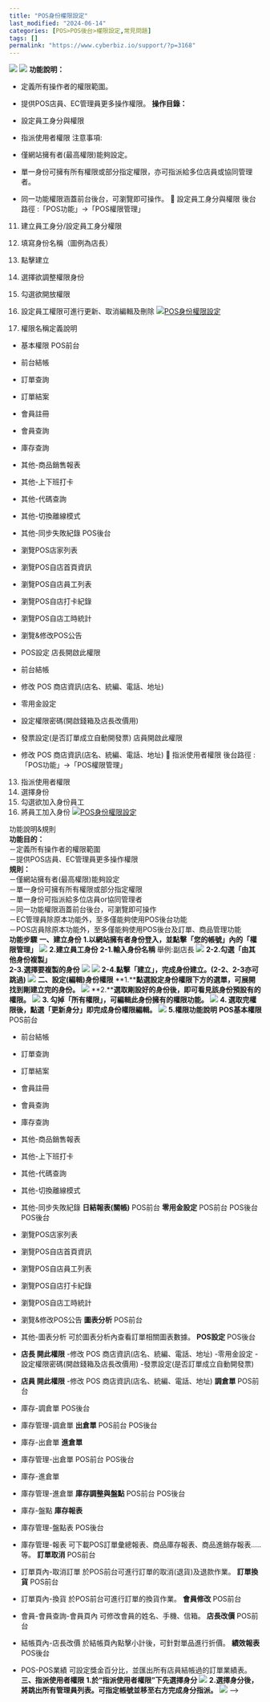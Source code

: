 ```yaml
---
title: "POS身份權限設定"
last_modified: "2024-06-14"
categories: [POS>POS後台>權限設定,常見問題]
tags: []
permalink: "https://www.cyberbiz.io/support/?p=3168"
---
```


![](https://www.cyberbiz.io/support/wp-content/uploads/適用站別.png)
[![](https://www.cyberbiz.io/support/wp-content/uploads/台灣站.png)](https://www.cyberbiz.io/support/?page_id=2490)
**功能說明：**  

* 定義所有操作者的權限範圍。
* 提供POS店員、EC管理員更多操作權限。
**操作目錄：**

* 設定員工身分與權限
* 指派使用者權限
注意事項:  

* 僅網站擁有者(最高權限)能夠設定。
* 單一身份可擁有所有權限或部分指定權限，亦可指派給多位店員或協同管理者。
* 同一功能權限涵蓋前台後台，可瀏覽即可操作。
📌 設定員工身分與權限 後台路徑 :「POS功能」→「POS權限管理」  


11. 建立員工身分/設定員工身分權限
1. 填寫身份名稱（圖例為店長）
2. 點擊建立
3. 選擇欲調整權限身份
4. 勾選欲開放權限
5. 設定員工權限可進行更新、取消編輯及刪除
[![POS身份權限設定](https://www.cyberbiz.io/support/wp-content/uploads/POS身份權限設定1.png)](https://www.cyberbiz.io/support/wp-content/uploads/POS身份權限設定1.png)



12. 權限名稱定義說明


* 基本權限
POS前台  

* 前台結帳
* 訂單查詢
* 訂單結案
* 會員註冊
* 會員查詢
* 庫存查詢
* 其他-商品銷售報表
* 其他-上下班打卡
* 其他-代碼查詢
* 其他-切換離線模式
* 其他-同步失敗紀錄
POS後台  

* 瀏覽POS店家列表
* 瀏覽POS自店首頁資訊
* 瀏覽POS自店員工列表
* 瀏覽POS自店打卡紀錄
* 瀏覽POS自店工時統計
* 瀏覽&修改POS公告
* POS設定
店長開啟此權限  

* 前台結帳
* 修改 POS 商店資訊(店名、統編、電話、地址)
* 零用金設定
* 設定權限密碼(開啟錢箱及店長改價用)
* 發票設定(是否訂單成立自動開發票)
店員開啟此權限  

* 修改 POS 商店資訊(店名、統編、電話、地址)
📌 指派使用者權限 後台路徑 :「POS功能」→「POS權限管理」  


13. 指派使用者權限
1. 選擇身份
2. 勾選欲加入身份員工
3. 將員工加入身份
[![POS身份權限設定](https://www.cyberbiz.io/support/wp-content/uploads/POS身份權限設定2.png)](https://www.cyberbiz.io/support/wp-content/uploads/POS身份權限設定2.png)


功能說明&規則  
**功能目的：**  
－定義所有操作者的權限範圍  
－提供POS店員、EC管理員更多操作權限  
**規則：**  
－僅網站擁有者(最高權限)能夠設定  
－單一身份可擁有所有權限或部分指定權限  
－單一身份可指派給多位店員or協同管理者  
－同一功能權限涵蓋前台後台，可瀏覽即可操作  
－EC管理員除原本功能外，至多僅能夠使用POS後台功能  
－POS店員除原本功能外，至多僅能夠使用POS後台及訂單、商品管理功能  
**功能步驟** **一、建立身份** **1.以****網站擁有者****身份登入，並點擊「您的帳號」內的「權限管理」**
![](https://www.cyberbiz.co/support/wp-content/uploads/2019/07/image-12.png)
**2.建立員工身份** **2-1.輸入身份名稱** 舉例:副店長 ![](https://www.cyberbiz.co/support/wp-content/uploads/2019/07/image-2.png) **2-2.勾選「由其他身份複製」  
2-3.選擇要複製的身份** ![](https://www.cyberbiz.co/support/wp-content/uploads/2019/07/image-3.png) ![](https://www.cyberbiz.co/support/wp-content/uploads/2019/07/image-4-1024x856.png)
**2-4.點擊「建立」，完成身份建立。(2-2、2-3亦可跳過)** ![](https://www.cyberbiz.co/support/wp-content/uploads/2019/07/image-6.png) **二、設定(編輯)身份權限**
**1.****點選設定身份權限下方的選單，可展開找到剛建立完的身份。** ![](https://www.cyberbiz.co/support/wp-content/uploads/2019/07/image-7-1024x937.png)
**2.****選取剛設好的身份後，即可看見該身份預設有的權限。** ![](https://www.cyberbiz.co/support/wp-content/uploads/2019/07/image-8-1024x943.png) **3\. 勾掉「所有權限」，可編輯此身份擁有的權限功能。**
![](https://www.cyberbiz.co/support/wp-content/uploads/2019/07/image-9-1024x410.png) **4\.
選取完權限後，點選「更新身分」即完成身份權限編輯。** ![](https://www.cyberbiz.co/support/wp-content/uploads/2019/07/image-10-1024x561.png) **5.權限功能說明** **POS基本權限** POS前台

* 前台結帳
* 訂單查詢
* 訂單結案
* 會員註冊
* 會員查詢
* 庫存查詢
* 其他-商品銷售報表
* 其他-上下班打卡
* 其他-代碼查詢
* 其他-切換離線模式
* 其他-同步失敗紀錄
**日結報表(關帳)** POS前台 **零用金設定** POS前台  POS後台  POS後台

* 瀏覽POS店家列表
* 瀏覽POS自店首頁資訊
* 瀏覽POS自店員工列表
* 瀏覽POS自店打卡紀錄
* 瀏覽POS自店工時統計
* 瀏覽&修改POS公告
**圖表分析** POS前台

* 其他-圖表分析
可於圖表分析內查看訂單相關圖表數據。 **POS設定** POS後台

* **店長 開此權限**
-修改 POS 商店資訊(店名、統編、電話、地址) -零用金設定 -設定權限密碼(開啟錢箱及店長改價用) -發票設定(是否訂單成立自動開發票)
* **店員 開此權限**
-修改 POS 商店資訊(店名、統編、電話、地址) **調倉單** POS前台 
* 庫存-調倉單
POS後台

* 庫存管理-調倉單 
**出倉單** POS前台 POS後台

* 庫存-出倉單 
**進倉單**

* 庫存管理-出倉單 
POS前台  POS後台

* 庫存-進倉單 
* 庫存管理-進倉單 
**庫存調整與盤點** POS前台  POS後台

* 庫存-盤點
**庫存報表**

* 庫存管理-盤點表
POS後台

* 庫存管理-報表
可下載POS訂單彙總報表、商品庫存報表、商品進銷存報表…..等。 **訂單取消** POS前台

* 訂單頁內-取消訂單
於POS前台可進行訂單的取消(退貨)及退款作業。 **訂單換貨** POS前台

* 訂單頁內-換貨
於POS前台可進行訂單的換貨作業。 **會員修改** POS前台

* 會員-會員查詢-會員頁內
可修改會員的姓名、手機、信箱。 **店長改價** POS前台

* 結帳頁內-店長改價
於結帳頁內點擊小計後，可針對單品進行折價。 **績效報表** POS後台

* POS-POS業績
可設定獎金百分比，並匯出所有店員結帳過的訂單業績表。 **三、指派使用者權限** **1.於“指派使用者權限”下先選擇身分**
![](https://www.cyberbiz.co/support/wp-content/uploads/2019/07/image-18-1024x475.png)
**2.選擇身分後，將跳出所有管理員列表。可指定帳號並移至右方完成身分指派。**
![](https://www.cyberbiz.co/support/wp-content/uploads/2019/07/image-19-1024x568.png) \-->

